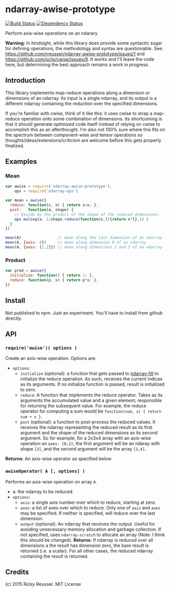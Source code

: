 # ndarray-awise-prototype

[![Build Status](https://travis-ci.org/rreusser/ndarray-awise-prototype.svg)](https://travis-ci.org/rreusser/ndarray-awise-prototype) [![Dependency Status](https://david-dm.org/rreusser/ndarray-awise-prototype.svg)](https://david-dm.org/rreusser/ndarray-awise-prototype)

Perform axis-wise operations on an ndarary

**Warning:** In hindsight, while this library does provide some syntactic sugar for defining operations, the methodology and syntax are questionable. See: https://github.com/rreusser/ndarray-awise-prototype/issues/1 and https://github.com/scijs/cwise/issues/9. It works and I'll leave the code here, but determining the best approach remains a work in progress.

## Introduction

This library implements map-reduce operations along a dimension or dimensions of an ndarray. Its input is a single ndarray, and its output is a different ndarray containing the reduction over the specified dimensions.

If you're familiar with cwise, think of it like this: it uses cwise to strap a map-reduce operation onto some combination of dimensions. Its shortcoming is that it should generate optimized code itself instead of relying on cwise to accomplish this as an afterthought. I'm also not 100% sure where this fits on the spectrum between component-wise and tensor operations so thoughts/ideas/extensions/criticism are welcome before this gets properly finalized.

## Examples

### Mean

```javascript
var awise = require('ndarray-awise-prototype'),
    ops = require('ndarray-ops')

var mean = awise({
  reduce: function(s, x) { return s+x; },
  post:   function(a, shape) {
    // Divide by the product of the shape of the reduced dimensions:
    ops.mulseq(a, 1/shape.reduce(function(n,l){return n*l},1) )
  }
})

mean(A)                // mean along the last dimension of an ndarray
mean(A, {axis: 0})     // mean along dimension 0 of an ndarray
mean(A, {axes: [1,2]}) // mean along dimensions 1 and 2 of an ndarray
```

### Product

```javascript
var prod = awise({
  initialize: function() { return 1; },
  reduce: function(p, x) { return p*x; },
})

```


## Install

Not published to npm. Just an experiment. You'll have to install from github directly.

## API

### `require('awise')( options )`
Create an axis-wise operation. Options are:
- `options`:
  - `initialize` (optional): a function that gets passed to [ndarray-fill](https://github.com/scijs/ndarray-fill) to initialize the reduce operation. As such, receives the current indices as its arguments. If no initialize function is passed, result is initialized to zero.
  - `reduce`: A function that implements the reduce operator. Takes as its arguments the accumulated value and a given element; responsible for returning the subsequent value. For example, the reduce operator for computing a sum would be `function(sum, x) { return sum + x }`.
  - `post` (optional): a function to post-process the reduced values. It receives the ndarray representing the reduced result as its first argument and the shape of the reduced dimensions as its second argument. So for example, for a 2x3x4 array with an axis-wise operation on  `axes: [0,2]`, the first argument will be an ndaray with shape `[3]`, and the second argument will be the array `[2,4]`.

**Returns**: An axis-wise operator as specified below

### `awiseOperator( A [, options] )`
Performs an axis-wise operation on array `A`.
- `A`: the ndarray to be reduced.
- `options`:
  - `axis`: a single axis number over which to reduce, starting at zero.
  - `axes`: a list of axes over which to reduce. Only one of `axis` and `axes` may be specified. If neither is specified, will reduce over the last dimension.
  - `output` (optional): An ndarray that receives the output. Useful for avoiding unnecessary memory allocation and garbage collection. If not specified, uses `ndarray-scratch` to allocate an array (Note: I think this should be changed).
**Returns**: If ndarray is reduced over all dimensions a the result has dimension zero, the bare result is returned (i.e. a scalar). For all other cases, the reduced ndarray containing the result is returned.


## Credits

(c) 2015 Ricky Reusser. MIT License
